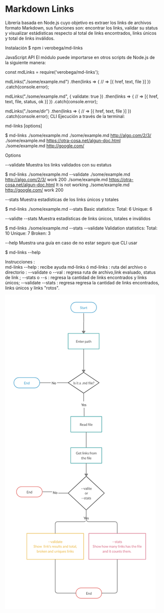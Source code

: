# Markdown Links

Librería basada en Node.js cuyo objetivo es extraer los links de archivos formato Markdown, sus funciones son: encontrar los links, validar su status y visualizar estádisticas respecto al total de links encontrados, links únicos y total de links inválidos.

Instalación
$ npm i verobega/md-links

JavaScript API
El módulo puede importarse en otros scripts de Node.js de la siguiente manera:

const mdLinks = require('verobega/md-links');


mdLinks("./some/example.md")
  .then(links => {
    // => [{ href, text, file }]
  })
  .catch(console.error);

mdLinks("./some/example.md", { validate: true })
  .then(links => {
    // => [{ href, text, file, status, ok }]
  })
  .catch(console.error);

mdLinks("./some/dir")
  .then(links => {
    // => [{ href, text, file }]
  })
  .catch(console.error);
CLI
Ejecución a través de la terminal:

md-links <path-to-file> [options]

$ md-links ./some/example.md
./some/example.md http://algo.com/2/3/ 
./some/example.md https://otra-cosa.net/algun-doc.html
./some/example.md http://google.com/

Options

--validate
Muestra los links validados con su estatus

$ md-links ./some/example.md --validate
./some/example.md http://algo.com/2/3/ work 200 
./some/example.md https://otra-cosa.net/algun-doc.html It is not working
./some/example.md http://google.com/ work 200

--stats
Muestra estadísticas de los links únicos y totales

$ md-links ./some/example.md --stats
Basic statistics:
Total: 6
Unique: 6

--validte --stats
Muestra estadísticas de links únicos, totales e inválidos

$ md-links ./some/example.md --stats --validate
Validation statistics:
Total: 10
Unique: 7
Broken: 3

--help
Muestra una guía en caso de no estar seguro que CLI usar

$ md-links --help

Instrucciones :  
 md-links --help : recibe ayuda 
 md-links <path> ó 
 md-links <path> <options> 
 <path> : ruta del archivo o directorio 
 <options> : 
 --validate o --val : regresa ruta de archivo,link evaluado, status de link ; 
 --stats o --s : regresa la cantidad de links encontrados y links únicos; 
 --validate --stats : regresa regresa la cantidad de links encontrados, links únicos
y links "rotos".


<img src= "images/Captura de Pantalla 2020-06-02 a la(s) 12.36.10.png">
